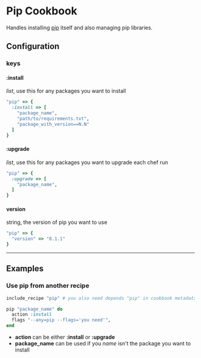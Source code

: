 # Pip Cookbook

Handles installing [pip](https://pip.pypa.io/en/stable/) itself and also managing pip libraries.


## Configuration


### keys

#### :install

_list_, use this for any packages you want to install

```ruby
"pip" => {
  :install => [
    "package_name",
    "path/to/requirements.txt",
    "package_with_version==N.N"
  ]
}
```

#### :upgrade

_list_, use this for any packages you want to upgrade each chef run

```ruby
"pip" => {
  :upgrade => [
    "package_name",
  ]
}
```

#### version

string, the version of pip you want to use

```ruby
"pip" => {
  "version" => "8.1.1"
}
```

-------------------------------------------------------------------------------

## Examples

### Use pip from another recipe

```ruby
include_recipe "pip" # you also need depends "pip" in cookbook metadata

pip "package_name" do
  action :install
  flags "--any=pip --flags='you need'",
end
```

* **action** can be either **:install** or **:upgrade**
* **package_name** can be used if you _name_ isn't the package you want to install


